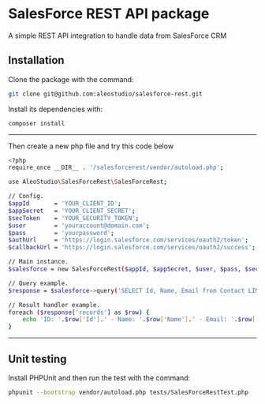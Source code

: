 # SalesForce REST API package

A simple REST API integration to handle data from SalesForce CRM 

## Installation

Clone the package with the command:
```sh
git clone git@github.com:aleostudio/salesforce-rest.git
```
Install its dependencies with:
```sh
composer install
```
---
Then create a new php file and try this code below
```sh
<?php
require_once __DIR__ . '/salesforcerest/vendor/autoload.php';

use AleoStudio\SalesForceRest\SalesForceRest;

// Config.
$appId       = 'YOUR_CLIENT_ID';
$appSecret   = 'YOUR_CLIENT_SECRET';
$secToken    = 'YOUR_SECURITY_TOKEN';
$user        = 'youraccount@domain.com';
$pass        = 'yourpassword';
$authUrl     = 'https://login.salesforce.com/services/oauth2/token';
$callbackUrl = 'https://login.salesforce.com/services/oauth2/success';

// Main instance.
$salesforce = new SalesForceRest($appId, $appSecret, $user, $pass, $secToken, $authUrl, $callbackUrl);

// Query example.
$response = $salesforce->query('SELECT Id, Name, Email from Contact LIMIT 100');

// Result handler example.
foreach ($response['records'] as $row) {
    echo 'ID: '.$row['Id'].' - Name: '.$row['Name'].' - Email: '.$row['Email'].'<br/>';
}

```
---
## Unit testing

Install PHPUnit and then run the test with the command:
```sh
phpunit --bootstrap vendor/autoload.php tests/SalesForceRestTest.php 
```

